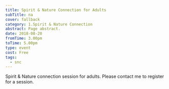 ```yaml
---
title: Spirit & Nature Connection for Adults
subTitle: na
cover: fallback
category: 1.Spirit & Nature Connection
abstract: Page abstract.
date: 2018-08-20
fromTime: 3.00pm
toTime: 5.00pm
type: event
cost: Free
tags:
  - snc
---
```


Spirit & Nature connection session for adults. Please contact me to register for a session.

